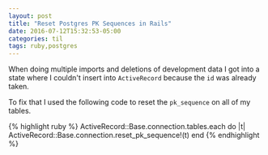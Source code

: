 ```yaml
---
layout: post
title: "Reset Postgres PK Sequences in Rails"
date: 2016-07-12T15:32:53-05:00
categories: til
tags: ruby,postgres
---
```


When doing multiple imports and deletions of development data I got into a state where I couldn't insert into `ActiveRecord` because the `id` was already taken.

To fix that I used the following code to reset the `pk_sequence` on all of my tables.

{% highlight ruby %}
ActiveRecord::Base.connection.tables.each do |t|
  ActiveRecord::Base.connection.reset_pk_sequence!(t)
end
{% endhighlight %}
